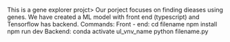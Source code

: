 This is a gene explorer projct> Our porject focuses on finding dieases using genes.
We have created a ML model with front end (typescript) and Tensorflow has backend.
Commands:
Front - end: 
cd filename
npm install
npm run dev
Backend:
conda activate ul_vnv_name
python filename.py
